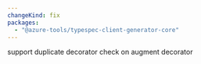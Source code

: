 ```yaml
---
changeKind: fix
packages:
  - "@azure-tools/typespec-client-generator-core"
---
```


support duplicate decorator check on augment decorator